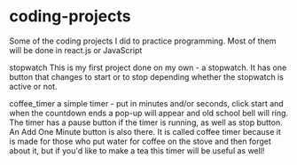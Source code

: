 # coding-projects
Some of the coding projects I did to practice programming. Most of them will be done in react.js or JavaScript

stopwatch
  This is my first project done on my own - a stopwatch. It has one button that changes to start or to stop depending whether the stopwatch is active or not. 

coffee_timer
 a simple timer - put in minutes and/or seconds, click start and when the countdown ends a pop-up will appear and old school bell will ring. The timer has a pause button if the timer is running, as well as stop button. An Add One Minute button is also there. It is called coffee timer because it is made for those who put water for coffee on the stove and then forget about it, but if you'd like to make a tea this timer will be useful as well!
